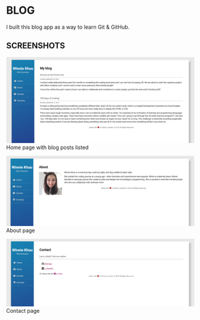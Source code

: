 # BLOG

I built this blog app as a way to learn Git & GitHub.

## SCREENSHOTS
![alt text](blog1.png)
Home page with blog posts listed

![alt text](blog2.png)
About page

![alt text](blog3.png)
Contact page

